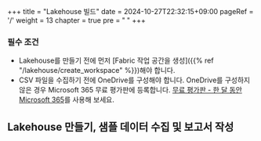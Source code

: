 +++
title = "Lakehouse 빌드"
date = 2024-10-27T22:32:15+09:00
pageRef = '/'
weight = 13
chapter = true
pre = "<b> </b>"
+++

### 필수 조건

* Lakehouse를 만들기 전에 먼저 [Fabric 작업 공간을 생성]({{% ref "/lakehouse/create_workspace" %}})해야 합니다.
* CSV 파일을 수집하기 전에 OneDrive를 구성해야 합니다. OneDrive를 구성하지 않은 경우 Microsoft 365 무료 평가판에 등록합니다. [무료 평가판 - 한 달 동안 Microsoft 365](https://www.microsoft.com/microsoft-365/try)를 사용해 보세요.


## Lakehouse 만들기, 샘플 데이터 수집 및 보고서 작성

